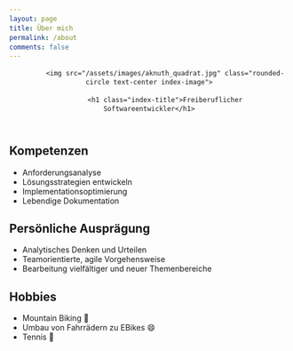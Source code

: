 ```yaml
---
layout: page
title: Über mich
permalink: /about
comments: false
---
```

<header style="text-align: center!important;">
            
            <img src="/assets/images/aknuth_quadrat.jpg" class="rounded-circle text-center index-image">
            
            <h1 class="index-title">Freiberuflicher Softwareentwickler</h1>
</header>

Kompetenzen
------
* Anforderungsanalyse
* Lösungsstrategien entwickeln
* Implementationsoptimierung
* Lebendige Dokumentation
        
Persönliche Ausprägung
------
* Analytisches Denken und Urteilen
* Teamorientierte, agile Vorgehensweise
* Bearbeitung vielfältiger und neuer Themenbereiche

Hobbies
------
* Mountain Biking 🚵
* Umbau von Fahrrädern zu EBikes 😄
* Tennis 🎾